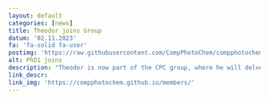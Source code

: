 ```yaml
---
layout: default
categories: [news]
title: Theodor joins Group
datum: '02.11.2023'
fa: 'fa-solid fa-user'
postimg: 'https://raw.githubusercontent.com/CompPhotoChem/compphotochem.github.io/main/img/members/member3.png'
alt: PhD1 joins
description: "Theodor is now part of the CPC group, where he will delve into the fascinating field of excited state properties, starting from a precursor and moving towards understanding 2D materials. 🧱🌟💡 #NewPhD #ComputationalMaterialsScience"
link_descr: 
link_img: 'https://compphotochem.github.io/members/'
---
```

